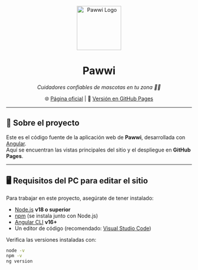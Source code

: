 <p align="center">
  <img src="https://encrypted-tbn0.gstatic.com/images?q=tbn:ANd9GcQp8B9HmOQMJSOdFpBzC0YJXoXjHlS-QizdZg&s" alt="Pawwi Logo" width="120"/>
</p>

<h1 align="center">Pawwi</h1>
<p align="center"><i>Cuidadores confiables de mascotas en tu zona 🐶🐱</i></p>

<p align="center">
  🌐 <a href="https://pawwi.co">Página oficial</a> | 
  🚀 <a href="https://pawwilead.github.io/pawwi/">Versión en GitHub Pages</a>
</p>

---

## 📌 Sobre el proyecto

Este es el código fuente de la aplicación web de **Pawwi**, desarrollada con [Angular](https://angular.io/).  
Aquí se encuentran las vistas principales del sitio y el despliegue en **GitHub Pages**.

---

## 🖥️ Requisitos del PC para editar el sitio

Para trabajar en este proyecto, asegúrate de tener instalado:

- [Node.js](https://nodejs.org/) **v18 o superior**
- [npm](https://www.npmjs.com/) (se instala junto con Node.js)
- [Angular CLI](https://angular.io/cli) **v16+**
- Un editor de código (recomendado: [Visual Studio Code](https://code.visualstudio.com/))

Verifica las versiones instaladas con:

```bash
node -v
npm -v
ng version
